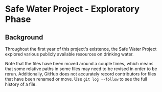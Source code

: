 # Safe Water Project - Exploratory Phase

## Background

Throughout the first year of this project's existence, the Safe Water Project explored various publicly available resources on drinking water.

Note that the files have been moved around a couple times, which means that some relative paths in some files may need to be revised in order to be rerun. Additionally, GitHub does not accurately record contributors for files that have been renamed or move. Use ``git log --follow`` to see the full history of a file.